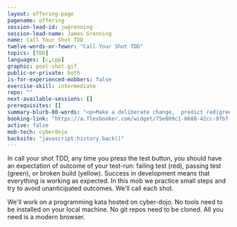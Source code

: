 ```yaml
---
layout: offering-page
pagename: offering
session-lead-id: jwgrenning
session-lead-name: James Grenning
name: Call Your Shot TDD
twelve-words-or-fewer: "Call Your Shot TDD"
topics: [TDD]
languages: [c,cpp]
graphic: pool-shot.gif
public-or-private: both
is-for-experienced-mobbers: false
exercise-skill: intermediate
repo: ""
next-available-sessions: []
prerequisites: []
summary-blurb-80-words: "<p>Make a deliberate change,  predict red|green|yellow.</p>"
booking-link: "https://a.flexbooker.com/widget/75e809c1-6688-42cc-9fbf-77b001c15991?serviceIds=39118"
active: false
mob-tech: cyberdojo
backsite: "javascript:history.back()"
---
```

In call your shot TDD, any time you press the test button, you should have an expectation of outcome of your test-run: failing test (red), passing test (green), or broken build (yellow).  Success in development means that everything is working as expected. In this mob we practice small steps and try to avoid unanticipated outcomes.  We'll call each shot.

We'll work on a programming kata hosted on cyber-dojo. No tools need to be installed on your local machine. No git repos need to be cloned. All you need is a modern browser.

